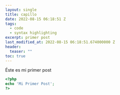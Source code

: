 ```yaml
---
layout: single
title: capillo
date: 2022-08-15 06:18:51 Z
tags:
  - code
  - syntax highlighting
excerpt: primer post
last_modified_at: 2022-08-15 06:18:51.674000000 Z
header:
  teaser: ""
toc: true
---
```


Éste es mi primer post

```php
<?php
echo 'Mi Primer Post';
?>
```